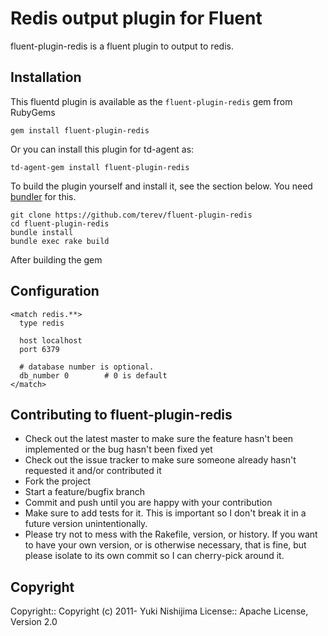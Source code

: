 # Redis output plugin for Fluent

fluent-plugin-redis is a fluent plugin to output to redis.

## Installation

This fluentd plugin is available as the `fluent-plugin-redis` gem from RubyGems

    gem install fluent-plugin-redis

Or you can install this plugin for td-agent as:

    td-agent-gem install fluent-plugin-redis

To build the plugin yourself and install it, see the section below. You need [bundler](https://bundler.io/) for this.

    git clone https://github.com/terev/fluent-plugin-redis
    cd fluent-plugin-redis
    bundle install
    bundle exec rake build

After building the gem 
    

## Configuration

    <match redis.**>
      type redis

      host localhost
      port 6379

      # database number is optional.
      db_number 0        # 0 is default
    </match>


## Contributing to fluent-plugin-redis
 
* Check out the latest master to make sure the feature hasn't been implemented or the bug hasn't been fixed yet
* Check out the issue tracker to make sure someone already hasn't requested it and/or contributed it
* Fork the project
* Start a feature/bugfix branch
* Commit and push until you are happy with your contribution
* Make sure to add tests for it. This is important so I don't break it in a future version unintentionally.
* Please try not to mess with the Rakefile, version, or history. If you want to have your own version, or is otherwise necessary, that is fine, but please isolate to its own commit so I can cherry-pick around it.


## Copyright

Copyright:: Copyright (c) 2011- Yuki Nishijima
License::   Apache License, Version 2.0
